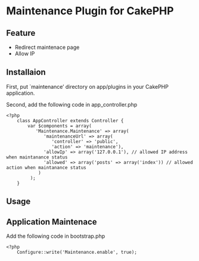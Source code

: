 # Maintenance Plugin for CakePHP #

## Feature ##

* Redirect maintenace page
* Allow IP

## Installaion ##

First, put `maintenance’ directory on app/plugins in your CakePHP application.

Second, add the following code in app_controller.php

    <?php
        class AppController extends Controller {
            var $components = array(
               'Maintenance.Maintenance' => array(
                  'maintenanceUrl' => array(
                     'controller' => 'public',
                     'action' => 'maintenance'),
                  'allowIp' => array('127.0.0.1'), // allowed IP address when maintanance status
                  'allowed' => array('posts' => array('index')) // allowed action when maintanance status
                )
             );
        }

## Usage ##

## Application Maintenace ##

Add the following code in bootstrap.php

    <?php
        Configure::write('Maintenance.enable', true);
